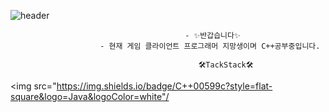 ![header](https://capsule-render.vercel.app/api?type=slice&color=auto&height=300&section=header&text=oohminseok%20GitHub&fontSize=50)

                                           - ✨반갑습니다✨
                        - 현재 게임 클라이언트 프로그래머 지망생이며 C++공부중입니다.

                                              🛠️TackStack🛠️
<img src="https://img.shields.io/badge/C++00599c?style=flat-square&logo=Java&logoColor=white"/

<!--
**oohminseok/oohminseok** is a ✨ _special_ ✨ repository because its `README.md` (this file) appears on your GitHub profile.



Here are some ideas to get you started:

- 🔭 I’m currently working on ...
- 🌱 I’m currently learning ...
- 👯 I’m looking to collaborate on ...
- 🤔 I’m looking for help with ...
- 💬 Ask me about ...
- 📫 How to reach me: ...
- 😄 Pronouns: ...
- ⚡ Fun fact: ...
-->
